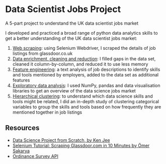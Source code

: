 # Data Scientist Jobs Project 

A 5-part project to understand the UK data scientist jobs market

I developed and practiced a broad range of python data analytics skills to get a better understanding of the UK data scientist jobs market:

1. [Web scraping](https://github.com/hinaltanna/ds-jobs/blob/main/dsjobs_pt1_glassdoorscraper.py): using Selenium Webdriver, I scraped the details of job listings from glassdoor.co.uk
2. [Data enrichment, cleaning and reduction](https://github.com/hinaltanna/ds-jobs/blob/main/dsjobs_pt2_enrichnclean.ipynb): I filled gaps in the data set, cleaned it column-by-column, and reduced it to use less memory
3. [Feature engineering](https://github.com/hinaltanna/ds-jobs/blob/main/dsjobs_pt3_featureeng.ipynb): a text analysis of job descriptions to identify skills and tools mentioned by employers, added to the data set as additional features
4. [Exploratory data analysis](https://github.com/hinaltanna/ds-jobs/blob/main/dsjobs_pt4_EDA.ipynb): I used NumPy, pandas and data visualisation libraries to get an overview of the data science jobs market
5. [Hierarchical clustering](https://github.com/hinaltanna/ds-jobs/blob/main/dsjobs_pt5_clustering.ipynb): to understand which data science skills and tools might be related, I did an in-depth study of clustering categorical variables to group the skills and tools based on how frequently they are mentioned together in job listings

## Resources

- [Data Science Project from Scratch, by Ken Jee](https://www.youtube.com/watch?v=GmW4F6MHqqs)
- [Selenium Tutorial: Scraping Glassdoor.com in 10 Minutes by Ömer Sakarya](https://towardsdatascience.com/selenium-tutorial-scraping-glassdoor-com-in-10-minutes-3d0915c6d905)
- [Ordinance Survey API](https://www.ordnancesurvey.co.uk/business-government/products/code-point-open)
